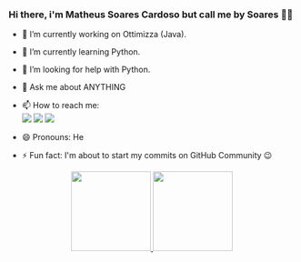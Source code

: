 ### Hi there, i'm Matheus Soares Cardoso but call me by Soares 👋😉

- 🔭 I’m currently working on Ottimizza (Java).
- 🌱 I’m currently learning Python.
- 🤔 I’m looking for help with Python.
- 💬 Ask me about ANYTHING
- 📫 How to reach me: 
<br><a href="https://www.linkedin.com/in/matheus-soares-cardoso/" target="_blank"><img src="https://img.shields.io/badge/-LinkedIn-%230077B5?style=for-the-badge&logo=linkedin&logoColor=white" target="_blank"></a>
<a href = "mailto:ms.matheus.1998@gmail.com"><img src="https://img.shields.io/badge/-Gmail-%23333?style=for-the-badge&logo=gmail&logoColor=white" target="_blank"></a>
<a href="https://www.instagram.com/pow_soares/" target="_blank"><img src="https://img.shields.io/badge/-Instagram-%23E4405F?style=for-the-badge&logo=instagram&logoColor=white" target="_blank"></a>

- 😄 Pronouns: He
- ⚡ Fun fact: I'm about to start my commits on GitHub Community 😉

<div align="center">
  <a href="https://github.com/SoaresMaybe">
  <img height="140em" src="https://github-readme-stats.vercel.app/api?username=SoaresMaybe&show_icons=true&theme=tokyonight&include_all_commits=true&count_private=true"/>
  <img height="140em" src="https://github-readme-stats.vercel.app/api/top-langs/?username=SoaresMaybe&layout=compact&langs_count=7&theme=tokyonight"/>
  </a>
</div>
